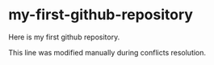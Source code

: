 # my-first-github-repository
Here is my first github repository.

This line was modified manually during conflicts resolution.
